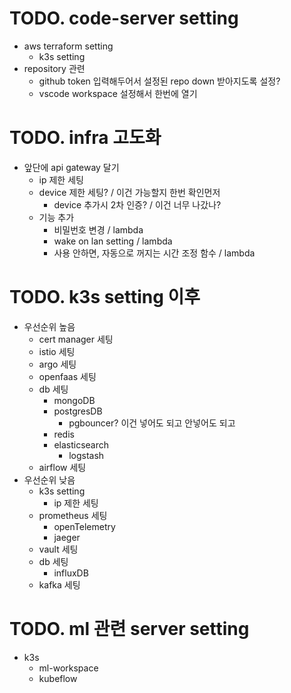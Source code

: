 # TODO. code-server setting

- aws terraform setting
  - k3s setting
- repository 관련
  - github token 입력해두어서 설정된 repo down 받아지도록 설정?
  - vscode workspace 설정해서 한번에 열기

# TODO. infra 고도화

- 앞단에 api gateway 달기
  - ip 제한 세팅
  - device 제한 세팅? / 이건 가능할지 한번 확인먼저
    - device 추가시 2차 인증? / 이건 너무 나갔나?
  - 기능 추가
    - 비밀번호 변경 / lambda
    - wake on lan setting / lambda
    - 사용 안하면, 자동으로 꺼지는 시간 조정 함수 / lambda

# TODO. k3s setting 이후

- 우선순위 높음
  - cert manager 세팅
  - istio 세팅
  - argo 세팅
  - openfaas 세팅
  - db 세팅
    - mongoDB
    - postgresDB
      - pgbouncer? 이건 넣어도 되고 안넣어도 되고
    - redis
    - elasticsearch
      - logstash
  - airflow 세팅
- 우선순위 낮음
  - k3s setting
    - ip 제한 세팅
  - prometheus 세팅
    - openTelemetry
    - jaeger
  - vault 세팅
  - db 세팅
    - influxDB
  - kafka 세팅

# TODO. ml 관련 server setting

- k3s
  - ml-workspace
  - kubeflow
